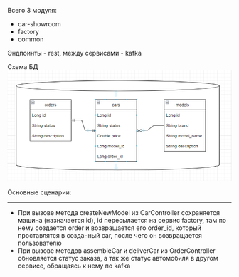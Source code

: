Всего 3 модуля:
* car-showroom
* factory
* common

Эндпоинты - rest, между сервисами - kafka

Схема БД
![img.png](img.png)

Основные сценарии:
***
* При вызове метода createNewModel из CarController сохраняется машина (назначается id),
id пересылается на сервис factory, там по нему создается order и возвращается его 
  order_id, который проставлятся в созданный car, после чего он возвращается пользователю
* При вызове методов assembleCar и deliverCar из OrderController обновляется статус заказа,
а так же статус автомобиля в другом сервисе, обращаясь к нему по kafka

